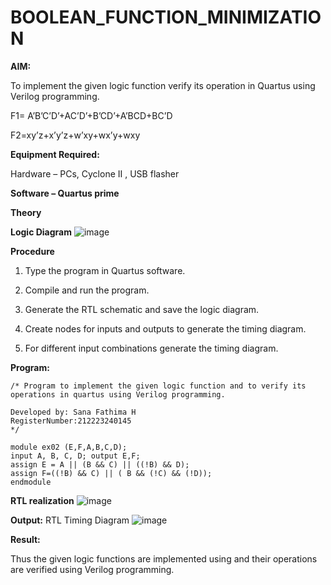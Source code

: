 # BOOLEAN_FUNCTION_MINIMIZATION

**AIM:**

To implement the given logic function verify its operation in Quartus using Verilog programming.

F1= A’B’C’D’+AC’D’+B’CD’+A’BCD+BC’D 

F2=xy’z+x’y’z+w’xy+wx’y+wxy

**Equipment Required:**

Hardware – PCs, Cyclone II , USB flasher

**Software – Quartus prime**

**Theory**

**Logic Diagram**
![image](https://github.com/user-attachments/assets/adf0d9c3-c32b-4e97-ae7e-3a406da3e1fc)


**Procedure**

1.	Type the program in Quartus software.

2.	Compile and run the program.

3.	Generate the RTL schematic and save the logic diagram.

4.	Create nodes for inputs and outputs to generate the timing diagram.

5.	For different input combinations generate the timing diagram.


**Program:**

```
/* Program to implement the given logic function and to verify its operations in quartus using Verilog programming. 

Developed by: Sana Fathima H
RegisterNumber:212223240145
*/
```
```
module ex02 (E,F,A,B,C,D);
input A, B, C, D; output E,F;
assign E = A || (B && C) || ((!B) && D);
assign F=((!B) && C) || ( B && (!C) && (!D));
endmodule

```



**RTL realization**
![image](https://github.com/user-attachments/assets/1b078ed5-9806-4b43-9ff4-e8412ad2150a)



**Output:**
RTL
Timing Diagram
![image](https://github.com/user-attachments/assets/26cc61a4-0859-4b1f-a3d6-d5fa0d404a69)




**Result:**

Thus the given logic functions are implemented using and their operations are verified using Verilog programming.

